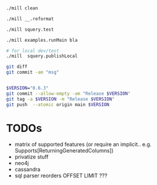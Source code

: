 


```sh


./mill clean

./mill __.reformat

./mill squery.test

./mill examples.runMain bla

# for local dev/test
./mill  squery.publishLocal

git diff
git commit -am "msg"


$VERSION="0.6.3"
git commit --allow-empty -am "Release $VERSION"
git tag -a $VERSION -m "Release $VERSION"
git push  --atomic origin main $VERSION


```

# TODOs

- matrix of supported features (or require an implicit.. e.g. Supports[ReturningGeneratedColumns])
- privatize stuff
- neo4j
- cassandra
- sql parser reorders OFFSET LIMIT ???
